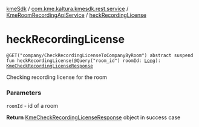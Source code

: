[kmeSdk](../../index.md) / [com.kme.kaltura.kmesdk.rest.service](../index.md) / [KmeRoomRecordingApiService](index.md) / [heckRecordingLicense](./heck-recording-license.md)

# heckRecordingLicense

`@GET("company/CheckRecordingLicenseToCompanyByRoom") abstract suspend fun heckRecordingLicense(@Query("room_id") roomId: `[`Long`](https://kotlinlang.org/api/latest/jvm/stdlib/kotlin/-long/index.html)`): `[`KmeCheckRecordingLicenseResponse`](../../com.kme.kaltura.kmesdk.rest.response.room/-kme-check-recording-license-response/index.md)

Checking recording license for the room

### Parameters

`roomId` - id of a room

**Return**
[KmeCheckRecordingLicenseResponse](../../com.kme.kaltura.kmesdk.rest.response.room/-kme-check-recording-license-response/index.md) object in success case

